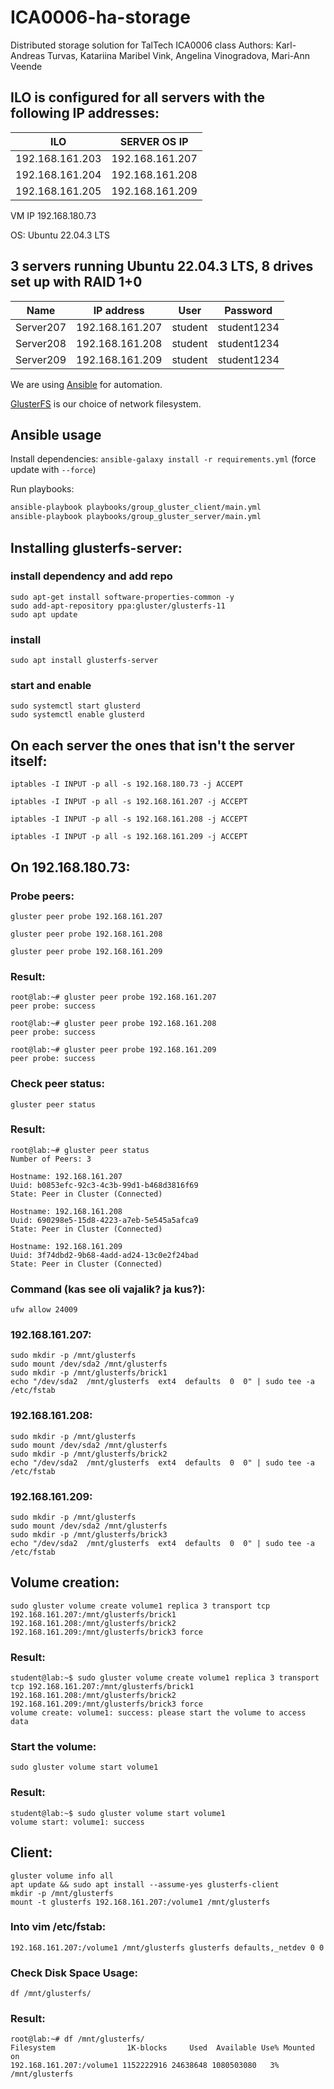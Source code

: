 # ICA0006-ha-storage
Distributed storage solution for TalTech ICA0006 class
Authors: Karl-Andreas Turvas, Katariina Maribel Vink, Angelina Vinogradova, Mari-Ann Veende 

 ## ILO is configured for all servers with the following IP addresses:
| ILO             | SERVER OS IP    |
|-----------------|-----------------|
| 192.168.161.203 | 192.168.161.207 |
| 192.168.161.204 | 192.168.161.208 |
| 192.168.161.205 | 192.168.161.209 |

VM IP  192.168.180.73 

OS: Ubuntu 22.04.3 LTS

## 3 servers running Ubuntu 22.04.3 LTS, 8 drives set up with RAID 1+0
| Name      | IP address      | User    | Password    |
|-----------|-----------------|---------|-------------|
| Server207 | 192.168.161.207 | student | student1234 |
| Server208 | 192.168.161.208 | student | student1234 |
| Server209 | 192.168.161.209 | student | student1234 |

We are using <a href="https://docs.ansible.com/" target="_blank">Ansible</a> for automation.


<a href="https://docs.gluster.org/en/main/" target="_blank">GlusterFS</a> is our choice of network filesystem.

## Ansible usage

Install dependencies: `ansible-galaxy install -r requirements.yml` (force update with `--force`)

Run playbooks:

```bash
ansible-playbook playbooks/group_gluster_client/main.yml
ansible-playbook playbooks/group_gluster_server/main.yml
```


## Installing glusterfs-server:

###  install dependency and add repo
    sudo apt-get install software-properties-common -y
    sudo add-apt-repository ppa:gluster/glusterfs-11
    sudo apt update
### install
    sudo apt install glusterfs-server
### start and enable
    sudo systemctl start glusterd
    sudo systemctl enable glusterd

## On each server the ones that isn't the server itself:

    iptables -I INPUT -p all -s 192.168.180.73 -j ACCEPT

    iptables -I INPUT -p all -s 192.168.161.207 -j ACCEPT

    iptables -I INPUT -p all -s 192.168.161.208 -j ACCEPT

    iptables -I INPUT -p all -s 192.168.161.209 -j ACCEPT

## On 192.168.180.73:

### Probe peers: 

    gluster peer probe 192.168.161.207

    gluster peer probe 192.168.161.208

    gluster peer probe 192.168.161.209

### Result: 

```
root@lab:~# gluster peer probe 192.168.161.207
peer probe: success

root@lab:~# gluster peer probe 192.168.161.208
peer probe: success

root@lab:~# gluster peer probe 192.168.161.209
peer probe: success
```

### Check peer status: 
    gluster peer status
### Result: 

```
root@lab:~# gluster peer status
Number of Peers: 3

Hostname: 192.168.161.207
Uuid: b0853efc-92c3-4c3b-99d1-b468d3816f69
State: Peer in Cluster (Connected)

Hostname: 192.168.161.208
Uuid: 690298e5-15d8-4223-a7eb-5e545a5afca9
State: Peer in Cluster (Connected)

Hostname: 192.168.161.209
Uuid: 3f74dbd2-9b68-4add-ad24-13c0e2f24bad
State: Peer in Cluster (Connected)
```

### Command (kas see oli vajalik? ja kus?): 
    ufw allow 24009 

### 192.168.161.207:
```
sudo mkdir -p /mnt/glusterfs
sudo mount /dev/sda2 /mnt/glusterfs
sudo mkdir -p /mnt/glusterfs/brick1
echo "/dev/sda2  /mnt/glusterfs  ext4  defaults  0  0" | sudo tee -a /etc/fstab
```

### 192.168.161.208:
```
sudo mkdir -p /mnt/glusterfs
sudo mount /dev/sda2 /mnt/glusterfs
sudo mkdir -p /mnt/glusterfs/brick2
echo "/dev/sda2  /mnt/glusterfs  ext4  defaults  0  0" | sudo tee -a /etc/fstab
```

### 192.168.161.209:
```
sudo mkdir -p /mnt/glusterfs
sudo mount /dev/sda2 /mnt/glusterfs
sudo mkdir -p /mnt/glusterfs/brick3
echo "/dev/sda2  /mnt/glusterfs  ext4  defaults  0  0" | sudo tee -a /etc/fstab
```

## Volume creation:
```
sudo gluster volume create volume1 replica 3 transport tcp 192.168.161.207:/mnt/glusterfs/brick1 192.168.161.208:/mnt/glusterfs/brick2 192.168.161.209:/mnt/glusterfs/brick3 force
```
### Result: 
```
student@lab:~$ sudo gluster volume create volume1 replica 3 transport tcp 192.168.161.207:/mnt/glusterfs/brick1 192.168.161.208:/mnt/glusterfs/brick2 192.168.161.209:/mnt/glusterfs/brick3 force
volume create: volume1: success: please start the volume to access data
```
### Start the volume: 
    sudo gluster volume start volume1
### Result: 
```
student@lab:~$ sudo gluster volume start volume1
volume start: volume1: success
```

## Client:
```
gluster volume info all
apt update && sudo apt install --assume-yes glusterfs-client
mkdir -p /mnt/glusterfs
mount -t glusterfs 192.168.161.207:/volume1 /mnt/glusterfs
```
### Into vim /etc/fstab:

    192.168.161.207:/volume1 /mnt/glusterfs glusterfs defaults,_netdev 0 0

### Check Disk Space Usage: 
    df /mnt/glusterfs/
### Result: 
```
root@lab:~# df /mnt/glusterfs/
Filesystem                1K-blocks     Used  Available Use% Mounted on
192.168.161.207:/volume1 1152222916 24638648 1080503080   3% /mnt/glusterfs
```

